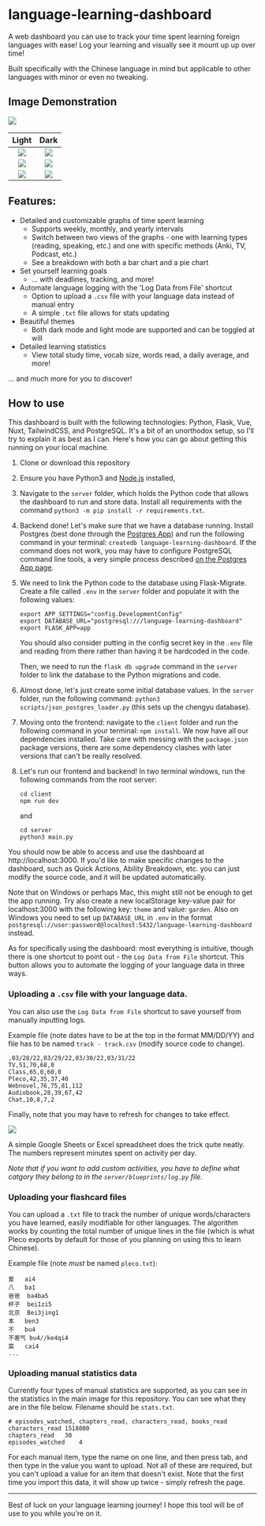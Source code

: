 # language-learning-dashboard

A web dashboard you can use to track your time spent learning foreign languages with ease! Log your learning and visually see it mount up up over time!

Built specifically with the Chinese language in mind but applicable to other languages with minor or even no tweaking.

## Image Demonstration

![](/images/whole.png)

|             Light              |               Dark                |
| :----------------------------: | :-------------------------------: |
| ![](/images/light-whole-2.png) |    ![](/images/dark-whole.png)    |
|     ![](/images/goal.png)      |     ![](/images/dark-top.png)     |
|  ![](/images/light-track.png)  | ![](/images/dark-stats-lower.png) |

## Features:

- Detailed and customizable graphs of time spent learning
  - Supports weekly, monthly, and yearly intervals
  - Switch between two views of the graphs - one with learning types (reading, speaking, etc.) and one with specific methods (Anki, TV, Podcast, etc.)
  - See a breakdown with both a bar chart and a pie chart
- Set yourself learning goals
  - ... with deadlines, tracking, and more!
- Automate language logging with the 'Log Data from File' shortcut
  - Option to upload a `.csv` file with your language data instead of manual entry
  - A simple `.txt` file allows for stats updating
- Beautiful themes
  - Both dark mode and light mode are supported and can be toggled at will
- Detailed learning statistics
  - View total study time, vocab size, words read, a daily average, and more!

... and much more for you to discover!

## How to use

This dashboard is built with the following technologies: Python, Flask, Vue, Nuxt, TailwindCSS, and PostgreSQL. It's a bit of an unorthodox setup, so I'll try to explain it as best as I can. Here's how you can go about getting this running on your local machine.

1. Clone or download this repository
2. Ensure you have Python3 and [Node.js](https://nodejs.org/en/download/) installed,
3. Navigate to the `server` folder, which holds the Python code that allows the dashboard to run and store data. Install all requirements with the command `python3 -m pip install -r requirements.txt`.
4. Backend done! Let's make sure that we have a database running. Install Postgres (best done through the [Postgres App](https://postgresapp.com/)) and run the following command in your terminal: `createdb language-learning-dashboard`. If the command does not work, you may have to configure PostgreSQL command line tools, a very simple process described [on the Postgres App page](https://postgresapp.com/documentation/cli-tools.html).
5. We need to link the Python code to the database using Flask-Migrate. Create a file called `.env` in the `server` folder and populate it with the following values:

   ```
   export APP_SETTINGS="config.DevelopmentConfig"
   export DATABASE_URL="postgresql:///language-learning-dashboard"
   export FLASK_APP=app
   ```

   You should also consider putting in the config secret key in the `.env` file and reading from there rather than having it be hardcoded in the code.

   Then, we need to run the `flask db upgrade` command in the `server` folder to link the database to the Python migrations and code.

6. Almost done, let's just create some initial database values. In the `server` folder, run the following command: `python3 scripts/json_postgres_loader.py` (this sets up the chengyu database).
7. Moving onto the frontend: navigate to the `client` folder and run the following command in your terminal: `npm install`. We now have all our dependencies installed. Take care with messing with the `package.json` package versions, there are some dependency clashes with later versions that can't be really resolved.
8. Let's run our frontend and backend! In two terminal windows, run the following commands from the root server:
   ```
   cd client
   npm run dev
   ```
   and
   ```
   cd server
   python3 main.py
   ```

You should now be able to access and use the dashboard at http://localhost:3000. If you'd like to make specific changes to the dashboard, such as Quick Actions, Ability Breakdown, etc. you can just modify the source code, and it will be updated automatically.

Note that on Windows or perhaps Mac, this might still not be enough to get the app running. Try also create a new localStorage key-value pair for localhost:3000 with the following key: `theme` and value: `garden`. Also on Windows you need to set up `DATABASE_URL` in `.env` in the format `postgresql://user:password@localhost:5432/language-learning-dashboard` instead.

As for specifically using the dashboard: most everything is intuitive, though there is one shortcut to point out - the `Log Data from File` shortcut. This button allows you to automate the logging of your language data in three ways.

### Uploading a `.csv` file with your language data.

You can also use the `Log Data from File` shortcut to save yourself from manually inputting logs.

Example file (note dates have to be at the top in the format MM/DD/YY) and file has to be named `track - track.csv` (modify source code to change).

```
,03/28/22,03/29/22,03/30/22,03/31/22
TV,51,70,68,0
Class,65,0,60,0
Pleco,42,35,37,40
Webnovel,76,75,81,112
Audiobook,28,39,67,42
Chat,10,8,7,2
```

Finally, note that you may have to refresh for changes to take effect.

![](images/track-sheets.png)

A simple Google Sheets or Excel spreadsheet does the trick quite neatly. The numbers represent minutes spent on activity per day.

_Note that if you want to add custom activities, you have to define what catgory they belong to in the `server/blueprints/log.py` file._

### Uploading your flashcard files

You can upload a `.txt` file to track the number of unique words/characters you have learned, easily modifiable for other languages. The algorithm works by counting the total number of unique lines in the file (which is what Pleco exports by default for those of you planning on using this to learn Chinese).

Example file (note _must_ be named `pleco.txt`):

```
爱	ai4
八	ba1
爸爸	ba4ba5
杯子	bei1zi5
北京	Bei3jing1
本	ben3
不	bu4
不客气	bu4//ke4qi4
菜	cai4
...
```

### Uploading manual statistics data

Currently four types of manual statistics are supported, as you can see in the statistics in the main image for this repository. You can see what they are in the file below. Filename should be `stats.txt`.

```
# episodes_watched, chapters_read, characters_read, books_read
characters_read	1518000
chapters_read	30
episodes_watched	4
```

For each manual item, type the name on one line, and then press tab, and then type in the value you want to upload. Not all of these are required, but you can't upload a value for an item that doesn't exist. Note that the first time you import this data, it will show up twice - simply refresh the page.

---

Best of luck on your language learning journey! I hope this tool will be of use to you while you're on it.
